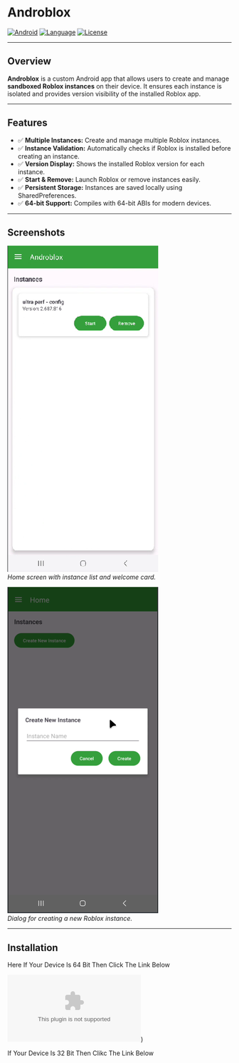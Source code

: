 # Androblox

[![Android](https://img.shields.io/badge/Platform-Android-green)](https://developer.android.com/)
[![Language](https://img.shields.io/badge/Language-Kotlin-orange)](https://kotlinlang.org/)
[![License](https://img.shields.io/badge/License-MIT-blue)](LICENSE)

---

## Overview

**Androblox** is a custom Android app that allows users to create and manage **sandboxed Roblox instances** on their device. It ensures each instance is isolated and provides version visibility of the installed Roblox app.

---

## Features

- ✅ **Multiple Instances:** Create and manage multiple Roblox instances.
- ✅ **Instance Validation:** Automatically checks if Roblox is installed before creating an instance.
- ✅ **Version Display:** Shows the installed Roblox version for each instance.
- ✅ **Start & Remove:** Launch Roblox or remove instances easily.
- ✅ **Persistent Storage:** Instances are saved locally using SharedPreferences.
- ✅ **64-bit Support:** Compiles with 64-bit ABIs for modern devices.

---

## Screenshots

![Home Screen](home.png)  
*Home screen with instance list and welcome card.*

![Create Instance Dialog](inst.png)  
*Dialog for creating a new Roblox instance.*

---

## Installation
Here If Your Device Is 64 Bit Then Click The Link Below

![Apk For 64 Bit](https://github.com/Rhodiumdevs/Androblox/blob/main/Androblox(Armv7-a).apk))




If Your Device Is 32 Bit Then Clikc The Link Below
